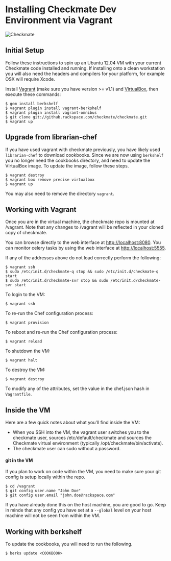 # Installing Checkmate Dev Environment via Vagrant
![Checkmate](https://github.rackspace.com/checkmate/rook/raw/master/rook/static/img/checkmate.png)

## Initial Setup

Follow these instructions to spin up an Ubuntu 12.04 VM with your current 
Checkmate code installed and running.  If installing onto a clean workstation you will 
also need the headers and compilers for your platform, for example OSX will require Xcode.

Install [Vagrant](http://vagrantup.com/) (make sure you have version >= v1.1)
and [VirtualBox](https://www.virtualbox.org/), then execute these commands:

    $ gem install berkshelf
    $ vagrant plugin install vagrant-berkshelf
    $ vagrant plugin install vagrant-omnibus
    $ git clone git://github.rackspace.com/checkmate/checkmate.git
    $ vagrant up

## Upgrade from librarian-chef

If you have used vagrant with checkmate previously, you have likely used `librarian-chef`
to download cookbooks. Since we are now using `berkshelf` you no longer need the cookbooks
directory, and need to update the VirtualBox image. To update the image, follow these steps.

    $ vagrant destroy
    $ vagrant box remove precise virtualbox
    $ vagrant up

You may also need to remove the directory `vagrant`.

## Working with Vagrant

Once you are in the virtual machine, the checkmate repo is mounted at /vagrant.
Note that any changes to /vagrant will be reflected in your cloned copy of
checkmate.

You can browse directly to the web interface at [http://localhost:8080](http://localhost:8080).
You can monitor celery tasks by using the web interface at [http://localhost:5555](http://localhost:5555). 

If any of the addresses above do not load correctly perform the following:
	
	$ vagrant ssh
	$ sudo /etc/init.d/checkmate-q stop && sudo /etc/init.d/checkmate-q start
	$ sudo /etc/init.d/checkmate-svr stop && sudo /etc/init.d/checkmate-svr start

To login to the VM:

    $ vagrant ssh

To re-run the Chef configuration process:

    $ vagrant provision

To reboot and re-run the Chef configuration process:

    $ vagrant reload

To shutdown the VM:

    $ vagrant halt

To destroy the VM:

    $ vagrant destroy

To modify any of the attributes, set the value in the chef.json hash in `Vagrantfile`.

## Inside the VM

Here are a few quick notes about what you'll find inside the VM:

* When you SSH into the VM, the vagrant user switches you to the checkmate user, sources /etc/default/checkmate
  and sources the Checkmate virtual environment (typically /opt/checkmate/bin/activate).
* The checkmate user can sudo without a password.

#### git in the VM

If you plan to work on code within the VM, you need to make sure your git config is setup locally within the repo.

    $ cd /vagrant
    $ git config user.name "John Doe"
    $ git config user.email "john.doe@rackspace.com"

If you have already done this on the host machine, you are good to go. Keep in minde that
any config you have set at a `--global` level on your host machine will not be seen from
within the VM.


## Working with berkshelf

To update the cookbooks, you will need to run the following.

    $ berks update <COOKBOOK>
